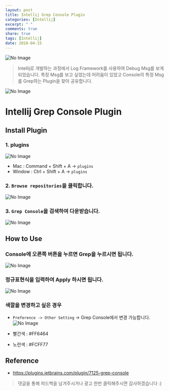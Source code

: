 ```yaml
---
layout: post
title: Intellij Grep Console Plugin
categories: [Intellij]
excerpt: " "
comments: true
share: true
tags: [Intellij]
date: 2018-04-15
---
```


![No Image](/assets/logo/Intellij.png)

> Intellij로 개발하는 과정에서 Log Framework를 사용하여 Debug Msg를 보게 되었습니다. 특정 Msg를 보고 싶었는데 어려움이 있었고 Console의 특정 Msg를 Grep하는 Plugin을 찾아 공유합니다.

![No Image](/assets/posts/20180415/6.png)

# Intellij Grep Console Plugin

## Install Plugin

### 1. plugins
![No Image](/assets/posts/20180328/2.png)
- Mac : Command + Shift + A -> `plugins`
- Window : Ctrl + Shift + A -> `plugins`

### 2. `Browse repositories`을 클릭합니다.
![No Image](/assets/posts/20180328/3.png)


### 3. `Grep Console`을 검색하여 다운받습니다.
![No Image](/assets/posts/20180415/1.png)


## How to Use

### Console에 오른쪽 버튼을 누르면 Grep을 누르시면 됩니다.
![No Image](/assets/posts/20180415/2.png)

### 정규표현식을 입력하여 Apply 하시면 됩니다.
![No Image](/assets/posts/20180415/4.png)

### 색깔을 변경하고 싶은 경우
- `Preference -> Other Setting` -> Grep Console에서 변경 가능합니다.
![No Image](/assets/posts/20180415/5.png)

- 빨간색 : #FF6464
- 노란색 : #FCFF77

## Reference
- <https://plugins.jetbrains.com/plugin/7125-grep-console>


> 댓글을 통해 피드백을 남겨주시거나 광고 한번 클릭해주시면 감사하겠습니다 :)